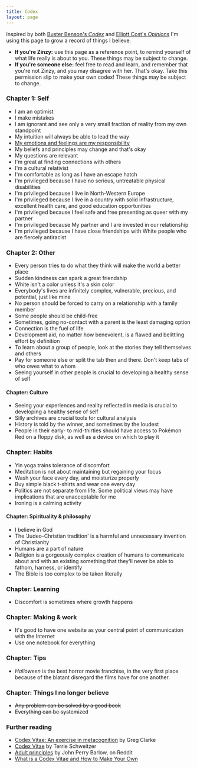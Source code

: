 ```yaml
---
title: Codex
layout: page
---
```

Inspired by both [Buster Benson's _Codex_](https://busterbenson.com/codex) and [Elliott Cost's _Opinions_](https://elliott.computer/pages/opinion/) I'm using this page to grow a record of things I believe.

- **If you're Zinzy:** use this page as a reference point, to remind yourself of what life really is about to you. These things may be subject to change.
- **If you're someone else:** feel free to read and learn, and remember that you're not Zinzy, and you may disagree with her. That's okay. Take this permission slip to make your own codex! These things may be subject to change.

### Chapter 1: Self
- I am an optimist
- I make mistakes
- I am ignorant and see only a very small fraction of reality from my own standpoint
- My intuition will always be able to lead the way
- [My emotions and feelings are my responsibility](https://gregology.net/codex/)
- My beliefs and principles may change and that's okay 
- My questions are relevant
- I'm great at finding connections with others 
- I'm a cultural relativist
- I'm comfortable as long as I have an escape hatch
- I'm privileged because I have no serious, untreatable physical disabilities 
- I'm privileged because I live in North-Western Europe
- I'm privileged because I live in a country with solid infrastructure, excellent health care, and good education opportunities
- I'm privileged because I feel safe and free presenting as queer with my partner
- I'm privileged because My partner and I are invested in our relationship
- I'm privileged because I have close friendships with White people who are fiercely antiracist

### Chapter 2: Other
- Every person tries to do what they think will make the world a better place
- Sudden kindness can spark a great friendship
- White isn't a color unless it's a skin color
- Everybody's lives are infinitely complex, vulnerable, precious, and potential, just like mine
- No person should be forced to carry on a relationship with a family member
- Some people should be child-free
- Sometimes, going no-contact with a parent is the least damaging option
- Connection is the fuel of life
- Development aid, no matter how benevolent, is a flawed and belittling effort by definition
- To learn about a group of people, look at the stories they tell themselves and others
- Pay for someone else or split the tab then and there. Don't keep tabs of who owes what to whom 
- Seeing yourself in other people is crucial to developing a healthy sense of self

#### Chapter: Culture
- Seeing your experiences and reality reflected in media is crucial to developing a healthy sense of self
- Silly archives are crucial tools for cultural analysis
- History is told by the winner, and sometimes by the loudest
- People in their early- to mid-thirties should have access to Pokémon Red on a floppy disk, as well as a device on which to play it

### Chapter: Habits
- Yin yoga trains tolerance of discomfort
- Meditation is not about maintaining but regaining your focus
- Wash your face every day, and moisturize properly
- Buy simple black t-shirts and wear one every day
- Politics are not separate from life. Some political views may have implications that are unacceptable for me
- Ironing is a calming activity

#### Chapter: Spirituality & philosophy
- I believe in God
- The 'Judeo-Christian tradition' is a harmful and unnecessary invention of Christianity
- Humans are a part of nature
- Religion is a gorgeously complex creation of humans to communicate about and with an existing something that they'll never be able to fathom, harness, or identify
- The Bible is too complex to be taken literally

### Chapter: Learning
- Discomfort is sometimes where growth happens

### Chapter: Making & work
- It's good to have one website as your central point of communication with the Internet
- Use one notebook for everything

 
### Chapter: Tips
- _Halloween_ is the best horror movie franchise, in the very first place because of the blatant disregard the films have for one another.

### Chapter: Things I no longer believe
- ~~Any problem can be solved by a good book~~
- ~~Everything can be systemized~~


### Further reading 
- [Codex Vitae: An exercise in metacognition](https://gregology.net/codex/) by Greg Clarke
- [Codex Vitae](http://terrie.me/codex/) by Terrie Schweitzer
- [Adult principles](https://reddit.com/r/IAmA/comments/1kgmes/comment/cborf31/) by John Perry Barlow, on Reddit
- [What is a Codex Vitae and How to Make Your Own](https://codex.betterhumans.pub/what-is-a-codex-vitae-and-how-to-make-your-own/)
